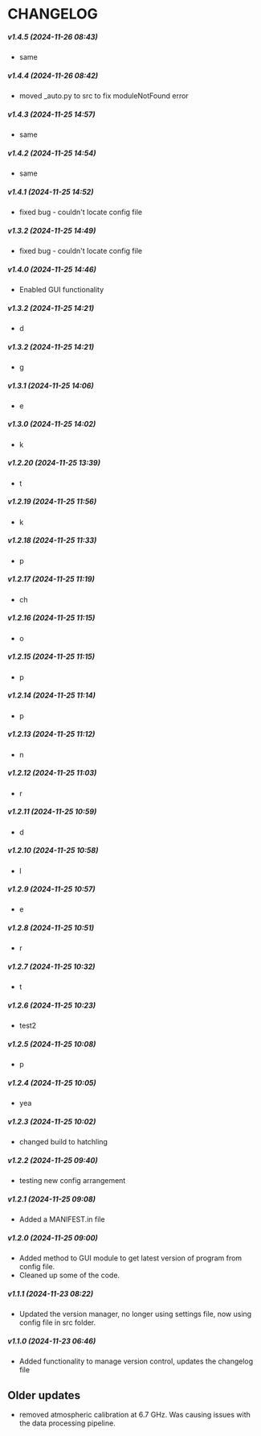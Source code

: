 # CHANGELOG


##### v1.4.5 (2024-11-26 08:43)
- same


##### v1.4.4 (2024-11-26 08:42)
- moved _auto.py to src to fix moduleNotFound error


##### v1.4.3 (2024-11-25 14:57)
- same


##### v1.4.2 (2024-11-25 14:54)
- same


##### v1.4.1 (2024-11-25 14:52)
- fixed bug - couldn't locate config file


##### v1.3.2 (2024-11-25 14:49)
- fixed bug - couldn't locate config file


##### v1.4.0 (2024-11-25 14:46)
- Enabled GUI functionality


##### v1.3.2 (2024-11-25 14:21)
- d


##### v1.3.2 (2024-11-25 14:21)
- g


##### v1.3.1 (2024-11-25 14:06)
- e


##### v1.3.0 (2024-11-25 14:02)
- k


##### v1.2.20 (2024-11-25 13:39)
- t


##### v1.2.19 (2024-11-25 11:56)
- k


##### v1.2.18 (2024-11-25 11:33)
- p


##### v1.2.17 (2024-11-25 11:19)
- ch


##### v1.2.16 (2024-11-25 11:15)
- o


##### v1.2.15 (2024-11-25 11:15)
- p


##### v1.2.14 (2024-11-25 11:14)
- p


##### v1.2.13 (2024-11-25 11:12)
- n


##### v1.2.12 (2024-11-25 11:03)
- r


##### v1.2.11 (2024-11-25 10:59)
- d


##### v1.2.10 (2024-11-25 10:58)
- l


##### v1.2.9 (2024-11-25 10:57)
- e


##### v1.2.8 (2024-11-25 10:51)
- r


##### v1.2.7 (2024-11-25 10:32)
- t


##### v1.2.6 (2024-11-25 10:23)
- test2


##### v1.2.5 (2024-11-25 10:08)
- p


##### v1.2.4 (2024-11-25 10:05)
- yea


##### v1.2.3 (2024-11-25 10:02)
- changed build to hatchling


##### v1.2.2 (2024-11-25 09:40)
- testing new config arrangement


##### v1.2.1 (2024-11-25 09:08)
- Added a MANIFEST.in file


##### v1.2.0 (2024-11-25 09:00)
- Added method to GUI module to get latest version of program from config file. 
-  Cleaned up some of the code.

##### v1.1.1 (2024-11-23 08:22)
- Updated the version manager, no longer using settings file, now using config file in src folder.


##### v1.1.0 (2024-11-23 06:46)
- Added functionality to manage version control, updates the changelog file


## Older updates
- removed atmospheric calibration at 6.7 GHz. Was causing issues with the data processing pipeline.